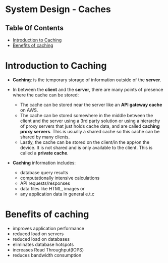 # System Design - Caches

## Table Of Contents
- [Introduction to Caching](#Introduction-to-Caching)
- [Benefits of caching](#Benefits-of-caching)

# Introduction to Caching
* __Caching__: is the temporary storage of information outside of the __server__. 

* In between the __client__ and the __server__, there are many points of presence where the cache can be stored:
    * The cache can be stored near the server like an __API gateway cache__ on AWS. 
    * The cache can be stored somewhere in the middle between the client and the server using a 3rd party solution or using a hierarchy of proxy servers that just holds cache data, and are called __caching proxy servers__. This is usually a shared cache so this cache can be shared by many clients. 
    * Lastly, the cache can be stored on the client/in the app/on the device. It is not shared and is only available to the client. This is called a __private cache__.

* __Caching__ information includes:
    * database query results
    * computationally intensive calculations
    * API requests/responses
    * data files like HTML, images or
    * any application data in general e.t.c

# Benefits of caching
* improves application performance
* reduced load on servers
* reduced load on databases
* eliminates database hotspots
* increases Read Throughput(IOPS)
* reduces bandwidth consumption